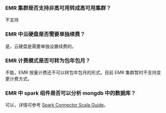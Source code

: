 ### EMR 集群是否支持非高可用转成高可用集群？
不支持

### EMR 中云硬盘是否需要单独续费？

是，云硬盘是需要单独设置续费的。

### EMR 计费模式是否可转为包年包月？

不能，EMR 按量计费还不可以转包年包月的形式。目前 EMR 集群暂时不支持变更计费方式。

### EMR 中 spark 组件是否可以分析 mongdb 中的数据库？

可以，详情可参考 [Spark Connector Scala Guide](https://docs.mongodb.com/spark-connector/current/scala-api/)。









